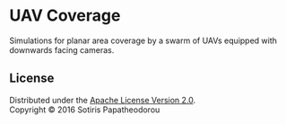 # UAV Coverage
Simulations for planar area coverage by a swarm of UAVs equipped with downwards facing cameras.

## License
Distributed under the [Apache License Version 2.0](LICENSE.txt).
<br>
Copyright © 2016 Sotiris Papatheodorou
